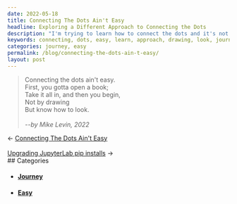 ```yaml
---
date: 2022-05-18
title: Connecting The Dots Ain't Easy
headline: Exploring a Different Approach to Connecting the Dots
description: "I'm trying to learn how to connect the dots and it's not easy. I'm taking a different approach: instead of drawing first, I'm learning how to look. Join me on my journey to figure out how to connect the dots and start seeing the bigger picture."
keywords: connecting, dots, easy, learn, approach, drawing, look, journey, figure, open, book, take, in, start
categories: journey, easy
permalink: /blog/connecting-the-dots-ain-t-easy/
layout: post
---
```



> Connecting the dots ain't easy.<br />
> First, you gotta open a book;<br />
> Take it all in, and then you begin,<br />
> Not by drawing<br />
> But know how to look.<br />
> <br />
> <cite>--by Mike Levin, 2022</cite><br />


<div class="post-nav"><div class="post-nav-prev"><span class="arrow">&larr;&nbsp;</span><a href="/blog/connecting-the-dots-ain-t-easy">Connecting The Dots Ain't Easy</a></div> &nbsp; <div class="post-nav-next"><a href="/blog/upgrading-jupyterlab-pip-installs">Upgrading JupyterLab pip installs</a><span class="arrow">&nbsp;&rarr;</span></div></div>
## Categories

<ul>
<li><h4><a href='/journey/'>Journey</a></h4></li>
<li><h4><a href='/easy/'>Easy</a></h4></li></ul>